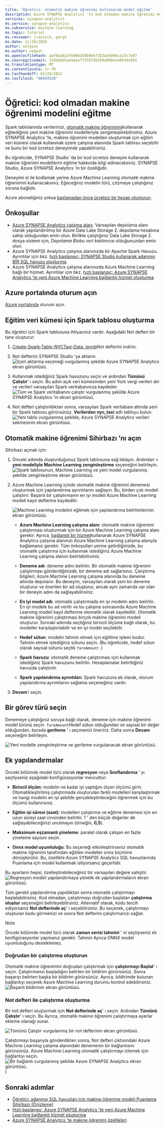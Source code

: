 ```yaml
---
title: 'Öğretici: otomatik makine öğrenimi kullanarak model eğitme'
description: Azure SYNAPSE Analytics 'te kod olmadan makine öğrenimi modelini eğitme hakkında öğretici.
services: synapse-analytics
ms.service: synapse-analytics
ms.subservice: machine-learning
ms.topic: tutorial
ms.reviewer: jrasnick, garye
ms.date: 11/20/2020
author: nelgson
ms.author: negust
ms.openlocfilehash: aaf0aab2ef600b269b9b47182aeb096ca13c7a87
ms.sourcegitcommit: f28ebb95ae9aaaff3f87d8388a09b41e0b3445b5
ms.translationtype: MT
ms.contentlocale: tr-TR
ms.lasthandoff: 03/29/2021
ms.locfileid: "98943528"
---
```

# <a name="tutorial-train-a-machine-learning-model-without-code"></a>Öğretici: kod olmadan makine öğrenimi modelini eğitme

Spark tablolarında verilerinizi, [otomatik makine öğrenimini](../../machine-learning/concept-automated-ml.md)kullanarak eğitediğiniz yeni makine öğrenimi modelleriyle zenginleştirebilirsiniz. Azure SYNAPSE Analytics 'te, makine öğrenimi modelleri oluşturmak için eğitim veri kümesi olarak kullanmak üzere çalışma alanında Spark tablosu seçebilir ve bunu bir kod ücretsiz deneyimde yapabilirsiniz.

Bu öğreticide, SYNAPSE Studio 'da bir kod ücretsiz deneyim kullanarak makine öğrenimi modellerini eğitme hakkında bilgi edineceksiniz. SYNAPSE Studio, Azure SYNAPSE Analytics 'in bir özelliğidir. 

Deneyimi el ile kodlamak yerine Azure Machine Learning otomatik makine öğrenimini kullanacaksınız. Eğeceğiniz modelin türü, çözmeye çalıştığınız soruna bağlıdır.

Azure aboneliğiniz yoksa [başlamadan önce ücretsiz bir hesap oluşturun](https://azure.microsoft.com/free/).

## <a name="prerequisites"></a>Önkoşullar

- [Azure SYNAPSE Analytics çalışma alanı](../get-started-create-workspace.md). Varsayılan depolama alanı olarak yapılandırılmış bir Azure Data Lake Storage 2. depolama hesabına sahip olduğundan emin olun. Birlikte çalıştığınız Data Lake Storage 2. dosya sistemi için, *Depolama Blobu veri katılımcısı* olduğunuzdan emin olun.
- Azure SYNAPSE Analytics çalışma alanınızda bir Apache Spark Havuzu. Ayrıntılar için bkz. [hızlı başlangıç: SYNAPSE Studio kullanarak adanmış BIR SQL havuzu oluşturma](../quickstart-create-sql-pool-studio.md).
- Azure SYNAPSE Analytics çalışma alanınızda Azure Machine Learning bağlı bir hizmet. Ayrıntılar için bkz. [hızlı başlangıç: Azure SYNAPSE Analytics 'te yeni Azure Machine Learning bağlantılı hizmet oluşturma](quickstart-integrate-azure-machine-learning.md).

## <a name="sign-in-to-the-azure-portal"></a>Azure portalında oturum açın

[Azure portalında](https://portal.azure.com/) oturum açın.

## <a name="create-a-spark-table-for-the-training-dataset"></a>Eğitim veri kümesi için Spark tablosu oluşturma

Bu öğretici için Spark tablosuna ihtiyacınız vardır. Aşağıdaki Not defteri bir tane oluşturur:

1. [Create-Spark-Table-NYCTaxi-Data. ipynb](https://go.microsoft.com/fwlink/?linkid=2149229)Not defterini indirin.

1. Not defterini SYNAPSE Studio 'ya aktarın.
![Içeri aktarma seçeneği vurgulanmış şekilde Azure SYNAPSE Analytics ekran görüntüsü.](media/tutorial-automl-wizard/tutorial-automl-wizard-00a.png)

1. Kullanmak istediğiniz Spark havuzunu seçin ve ardından **Tümünü Çalıştır**' ı seçin. Bu adım açık veri kümesinden yeni York vergi verileri alır ve verileri varsayılan Spark veritabanınıza kaydeder.
![Tüm ve Spark veritabanını çalıştır vurgulanmış şekilde Azure SYNAPSE Analytics 'in ekran görüntüsü.](media/tutorial-automl-wizard/tutorial-automl-wizard-00b.png)

1. Not defteri çalıştırıldıktan sonra, varsayılan Spark veritabanı altında yeni bir Spark tablosu görürsünüz. **Verilerden** **nyc_taxi** adlı tabloyu bulun.
![Yeni tablo vurgulanmış şekilde, Azure SYNAPSE Analytics verileri sekmesinin ekran görüntüsü.](media/tutorial-automl-wizard/tutorial-automl-wizard-00c.png)

## <a name="open-the-automated-machine-learning-wizard"></a>Otomatik makine öğrenimi Sihirbazı 'nı açın

Sihirbazı açmak için:

1. Önceki adımda oluşturduğunuz Spark tablosuna sağ tıklayın. Ardından   >  **yeni modeliyle Machine Learning zenginleştirme** seçeneğini belirleyin.
![Spark tablosunun, Machine Learning ve yeni model vurgulanmış şekilde zenginleştirme ekran görüntüsü.](media/tutorial-automl-wizard/tutorial-automl-wizard-00d.png)

1. Azure Machine Learning içinde otomatik makine öğrenimi denemesi oluşturmak için yapılandırma ayrıntılarını sağlayın. Bu, birden çok modeli çalıştırır. Başarılı bir çalıştırmanın en iyi modeli Azure Machine Learning modeli kayıt defterine kaydedilir.

   ![Machine Learning modelini eğitmek için yapılandırma belirtimlerinin ekran görüntüsü.](media/tutorial-automl-wizard/tutorial-automl-wizard-configure-run-00a.png)

    - **Azure Machine Learning çalışma alanı**: otomatik makine öğrenimi çalıştırması oluşturmak için bir Azure Machine Learning çalışma alanı gerekir. Ayrıca, [bağlantılı bir hizmet](quickstart-integrate-azure-machine-learning.md)kullanarak Azure SYNAPSE Analytics çalışma alanınızı Azure Machine Learning çalışma alanıyla bağlamanız gerekir. Tüm önkoşulları yerine getirdiğinizde, bu otomatik çalıştırma için kullanmak istediğiniz Azure Machine Learning çalışma alanını belirtebilirsiniz.

    - **Deneme adı**: deneme adını belirtin. Bir otomatik makine öğrenimi çalıştırması gönderdiğinizde, bir deneme adı sağlarsınız. Çalıştırma bilgileri, Azure Machine Learning çalışma alanında bu deneme altında depolanır. Bu deneyim, varsayılan olarak yeni bir deneme oluşturur ve önerilen bir ad oluşturur, ancak aynı zamanda var olan bir deneyin adını da sağlayabilirsiniz.

    - **En iyi model adı**: otomatik çalıştırmada en iyi modelin adını belirtin. En iyi modele bu ad verilir ve bu çalışma sonrasında Azure Machine Learning modeli kayıt defterine otomatik olarak kaydedilir. Otomatik makine öğrenimi çalıştırması birçok makine öğrenimi modeli oluşturur. Sonraki adımda seçtiğiniz birincil ölçüme bağlı olarak, bu modeller karşılaştırılabilir ve en iyi model seçilebilir.

    - **Hedef sütun**: modelin tahmin etmek için eğitilme işlemi budur. Tahmin etmek istediğiniz sütunu seçin. (Bu öğreticide, hedef sütun olarak sayısal sütunu seçtik `fareAmount` .)

    - **Spark havuzu**: otomatik deneme çalıştırması için kullanmak istediğiniz Spark havuzunu belirtin. Hesaplamalar belirttiğiniz havuzda çalıştırılır.

    - **Spark yapılandırma ayrıntıları**: Spark havuzuna ek olarak, oturum yapılandırma ayrıntılarını sağlama seçeneğiniz vardır.

1. **Devam**’ı seçin.

## <a name="choose-a-task-type"></a>Bir görev türü seçin

Denemeye çalıştığınız soruya bağlı olarak, deneme için makine öğrenimi model türünü seçin. `fareAmount`Hedef sütun olduğundan ve sayısal bir değer olduğundan, burada **gerileme** ' ı seçmenizi öneririz. Daha sonra **Devam** seçeneğini belirleyin.

![Yeni modelle zenginleştirme ve gerileme vurgulanacak ekran görüntüsü.](media/tutorial-automl-wizard/tutorial-automl-wizard-configure-run-00b.png)

## <a name="additional-configurations"></a>Ek yapılandırmalar

Önceki bölümde model türü olarak **regresyon** veya **Sınıflandırma** ' yı seçtiyseniz aşağıdaki konfigürasyonlar mevcuttur:

- **Birincil ölçüm**: modelin ne kadar iyi yaptığını ölçen ölçümü girin. Otomatikleştirilmiş çalıştırmada oluşturulan farklı modelleri karşılaştırmak ve hangi modelin en iyi şekilde gerçekleştirileceğini öğrenmek için bu ölçümü kullanırsınız.

- **Eğitim işi süresi (saat)**: modelleri çalıştırma ve eğitme denemesi için en uzun süreyi saat cinsinden belirtin. 1 ' den küçük değerler de sağlayabileceğinizi unutmayın (örneğin, **0,5**).

- **Maksimum eşzamanlı yineleme**: paralel olarak çalışan en fazla yineleme sayısını seçin.

- **Onnx model uyumluluğu**: Bu seçeneği etkinleştirirseniz otomatik makine öğrenimi tarafından eğitilen modeller onnx biçimine dönüştürülür. Bu, özellikle Azure SYNAPSE Analytics SQL havuzlarında Puanlama için model kullanmak istiyorsanız geçerlidir.

Bu ayarların hepsi, özelleştirebileceğiniz bir varsayılan değere sahiptir.
![Regresyon modeli yapılandırmaya yönelik ek yapılandırmaların ekran görüntüsü.](media/tutorial-automl-wizard/tutorial-automl-wizard-configure-run-00c.png)

Tüm gerekli yapılandırma yapıldıktan sonra otomatik çalıştırmayı başlatabilirsiniz. Kod olmadan, çalıştırmayı doğrudan başlatan **çalıştırma oluştur** seçeneğini belirleyebilirsiniz. Alternatif olarak, kodu tercih ediyorsanız **Not defterinde aç**' ı seçebilirsiniz. Bu seçenek, çalıştırmayı oluşturan kodu görmenizi ve sonra Not defterini çalıştırmanızı sağlar.

>[!NOTE]
>Önceki bölümde model türü olarak **zaman serisi tahmini** ' ni seçtiyseniz ek konfigürasyonlar yapmanız gerekir. Tahmin Ayrıca ONNX model uyumluluğunu desteklemez.

### <a name="create-a-run-directly"></a>Doğrudan bir çalıştırma oluşturun

Otomatik makine öğrenimini doğrudan çalıştırmak için **çalıştırmayı Başlat**' ı seçin. Çalıştırmanın başladığını belirten bir bildirim görürsünüz. Sonra başarıyı belirten başka bir bildirim görürsünüz. Ayrıca, bildirimde bulunan bağlantıyı seçerek Azure Machine Learning durumu kontrol edebilirsiniz.
![Başarılı bildirimin ekran görüntüsü.](media/tutorial-automl-wizard/tutorial-automl-wizard-configure-run-00d.png)

### <a name="create-a-run-with-a-notebook"></a>Not defteri ile çalıştırma oluşturma

Bir not defteri oluşturmak için **Not defterinde aç**' ı seçin. Ardından **Tümünü Çalıştır**' ı seçin. Bu Ayrıca, otomatik makine öğrenimi çalıştırmaya ayarlar ekleme olanağı sunar.

![Tümünü Çalıştır vurgulanmış bir not defterinin ekran görüntüsü.](media/tutorial-automl-wizard/tutorial-automl-wizard-configure-run-00e.png)

Çalıştırmayı başarıyla gönderdikten sonra, Not defteri çıktısındaki Azure Machine Learning çalışma alanındaki denemenin bir bağlantısını görürsünüz. Azure Machine Learning otomatik çalıştırmayı izlemek için bağlantıyı seçin.
![Bir bağlantı vurgulanmış şekilde Azure SYNAPSE Analytics ekran görüntüsü. ](media/tutorial-automl-wizard/tutorial-automl-wizard-configure-run-00f.png) )

## <a name="next-steps"></a>Sonraki adımlar

- [Öğretici: adanmış SQL havuzları için makine öğrenme modeli Puanlama Sihirbazı (Önizleme)](tutorial-sql-pool-model-scoring-wizard.md)
- [Hızlı başlangıç: Azure SYNAPSE Analytics 'te yeni Azure Machine Learning bağlantılı hizmet oluşturma](quickstart-integrate-azure-machine-learning.md)
- [Azure SYNAPSE Analytics 'te makine öğrenimi özellikleri](what-is-machine-learning.md)
